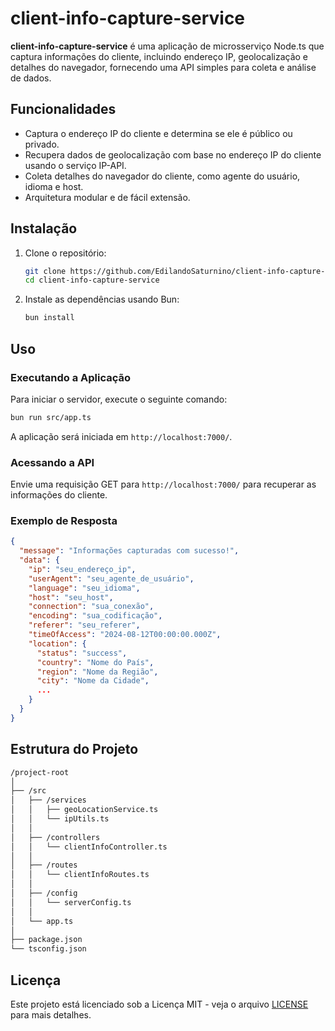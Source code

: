 # client-info-capture-service

**client-info-capture-service** é uma aplicação de microsserviço Node.ts que captura informações do cliente, incluindo endereço IP, geolocalização e detalhes do navegador, fornecendo uma API simples para coleta e análise de dados.

## Funcionalidades

- Captura o endereço IP do cliente e determina se ele é público ou privado.
- Recupera dados de geolocalização com base no endereço IP do cliente usando o serviço IP-API.
- Coleta detalhes do navegador do cliente, como agente do usuário, idioma e host.
- Arquitetura modular e de fácil extensão.

## Instalação

1. Clone o repositório:

   ```bash
   git clone https://github.com/EdilandoSaturnino/client-info-capture-service.git
   cd client-info-capture-service
   ```

2. Instale as dependências usando Bun:

   ```bash
   bun install
   ```

## Uso

### Executando a Aplicação

Para iniciar o servidor, execute o seguinte comando:

```bash
bun run src/app.ts
```

A aplicação será iniciada em `http://localhost:7000/`.

### Acessando a API

Envie uma requisição GET para `http://localhost:7000/` para recuperar as informações do cliente.

### Exemplo de Resposta

```json
{
  "message": "Informações capturadas com sucesso!",
  "data": {
    "ip": "seu_endereço_ip",
    "userAgent": "seu_agente_de_usuário",
    "language": "seu_idioma",
    "host": "seu_host",
    "connection": "sua_conexão",
    "encoding": "sua_codificação",
    "referer": "seu_referer",
    "timeOfAccess": "2024-08-12T00:00:00.000Z",
    "location": {
      "status": "success",
      "country": "Nome do País",
      "region": "Nome da Região",
      "city": "Nome da Cidade",
      ...
    }
  }
}
```

## Estrutura do Projeto

```bash
/project-root
│
├── /src
│   ├── /services
│   │   ├── geoLocationService.ts
│   │   └── ipUtils.ts
│   │
│   ├── /controllers
│   │   └── clientInfoController.ts
│   │
│   ├── /routes
│   │   └── clientInfoRoutes.ts
│   │
│   ├── /config
│   │   └── serverConfig.ts
│   │
│   └── app.ts
│
├── package.json
└── tsconfig.json
```

## Licença

Este projeto está licenciado sob a Licença MIT - veja o arquivo [LICENSE](LICENSE) para mais detalhes.
